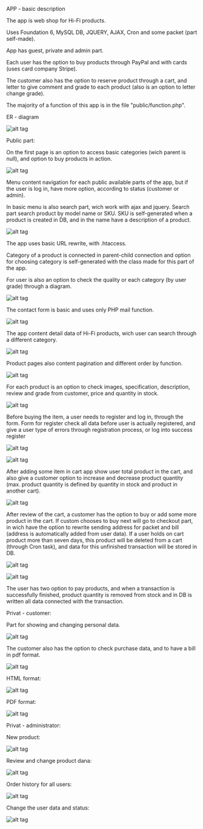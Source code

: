 
APP - basic description

The app is web shop for Hi-Fi products.

Uses Foundation 6, MySQL DB, JQUERY, AJAX, Cron and some packet (part self-made).

App has guest, private and admin part.

Each user has the option to buy products through PayPal and with cards (uses card company Stripe).

The customer also has the option to reserve product through a cart, and letter to give comment and grade to each product (also is an option to letter change grade).

The majority of a function of this app is in the file "public/function.php".

ER - diagram

![alt tag](http://www.consilium-europa.com/github/ecom/er.png)

Public part:

On the first page is an option to access basic categories (wich parent is null), and option to buy products in action.

![alt tag](http://www.consilium-europa.com/github/ecom/01-public.png)
  
Menu content navigation for each public available parts of the app, but if the user is log in, have more option, according to status (customer or admin).

In basic menu is also search part, wich work with ajax and jquery. Search part search product by model name or SKU. SKU is self-generated when a product is created in DB, and in the name have a description of a product.

![alt tag](http://www.consilium-europa.com/github/ecom/02-menu.png)

The app uses basic URL rewrite, with .htaccess.

Category of a product is connected in parent-child connection and option for choosing category is self-generated with the class made for this part of the app.

For user is also an option to check the quality or each category (by user grade) through a diagram.

![alt tag](http://www.consilium-europa.com/github/ecom/03-diagram.png)
 
The contact form is basic and uses only PHP mail function.

![alt tag](http://www.consilium-europa.com/github/ecom/04-contact.png)

The app content detail data of Hi-Fi products, wich user can search through a different category.
 
![alt tag](http://www.consilium-europa.com/github/ecom/05-products.png)


Product pages also content pagination and different order by function.
 
 ![alt tag](http://www.consilium-europa.com/github/ecom/06-paginate.png)

For each product is an option to check images, specification, description, review and grade from customer, price and quantity in stock.  

![alt tag](http://www.consilium-europa.com/github/ecom/07-product.png)

Before buying the item, a user needs to register and log in, through the form. Form for register check all data before user is actually registered, and give a user type of errors through registration process, or log into success register

![alt tag](http://www.consilium-europa.com/github/ecom/08-register.png)
 
![alt tag](http://www.consilium-europa.com/github/ecom/09-login.png)

After adding some item in cart app show user total product in the cart, and also give a customer option to increase and decrease product quantity (max. product quantity is defined by quantity in stock and product in another cart).

![alt tag](http://www.consilium-europa.com/github/ecom/10-cart.png)

After review of the cart, a customer has the option to buy or add some more product in the cart. If custom chooses to buy next will go to checkout part, in wich have the option to rewrite sending address for packet and bill (address is automatically added from user data). If a user holds on cart product more than seven days, 
this product will be deleted from a cart (through Cron task), and data for this unfinished transaction will be stored in DB.

![alt tag](http://www.consilium-europa.com/github/ecom/11-checkout.png)

![alt tag](http://www.consilium-europa.com/github/ecom/12-payment.png)

The user has two option to pay products, and when a transaction is successfully finished, product quantity is removed from stock and in DB is written all data connected with the transaction. 



Privat - customer:



Part for showing and changing personal data.

![alt tag](http://www.consilium-europa.com/github/ecom/13-personal.png)


The customer also has the option to check purchase data, and to have a bill in pdf format.

![alt tag](http://www.consilium-europa.com/github/ecom/14-purchaise.png)

HTML format:

![alt tag](http://www.consilium-europa.com/github/ecom/15-html.png)

PDF format:

![alt tag](http://www.consilium-europa.com/github/ecom/16-pdf.png)


Privat - administrator:


New product:

![alt tag](http://www.consilium-europa.com/github/ecom/17-add.png)

Review and change product dana:

 ![alt tag](http://www.consilium-europa.com/github/ecom/18-edit.png) 

Order history for all users:

![alt tag](http://www.consilium-europa.com/github/ecom/19-orders.png) 

Change the user data and status:

![alt tag](http://www.consilium-europa.com/github/ecom/20-status.png) 
  

















